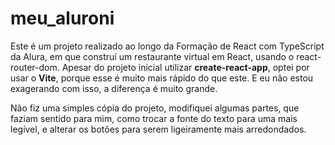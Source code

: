 # meu_aluroni

Este é um projeto realizado ao longo da Formação de React com TypeScript da Alura, em que construí um restaurante virtual em React, usando o react-router-dom. Apesar do projeto inicial utilizar **create-react-app**, optei por usar o **Vite**, porque esse é muito mais rápido do que este. E eu não estou exagerando com isso, a diferença é muito grande.

Não fiz uma simples cópia do projeto, modifiquei algumas partes, que faziam sentido para mim, como trocar a fonte do texto para uma mais legível, e alterar os botões para serem ligeiramente mais arredondados.
